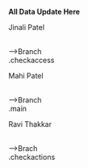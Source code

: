 <b>All Data Update Here</b><br>
<p>Jinali Patel</p>
<br>-->Branch<br>
      .checkaccess
<p>Mahi Patel</p>
<br>-->Branch<br>
       .main
<p>Ravi Thakkar</p>
<br>-->Brach<br>
       .checkactions